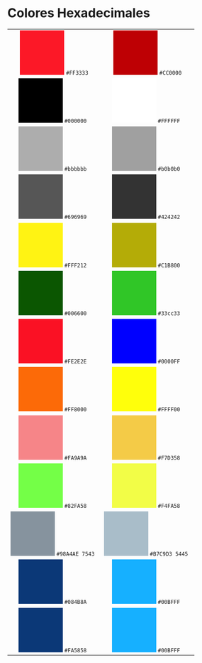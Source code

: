 # Colores Hexadecimales

| | |
|:-------------:|:-------------:|
| ![#FF3333](images/colors/FF3333.png) `#FF3333` | ![#cc0000](images/colors/CC0000.png) `#CC0000` |
| ![#000000](images/colors/000000.png) `#000000 ` | ![#FFFFFF](images/colors/FFFFFF.png) `#FFFFFF ` |
| ![#bbbbbb](images/colors/bbbbbb.png) `#bbbbbb ` | ![#b0b0b0](images/colors/b0b0b0.png) `#b0b0b0 ` |
| ![#696969](images/colors/696969.png) `#696969 ` | ![#424242](images/colors/424242.png) `#424242 ` |
| ![#FFF212](images/colors/FFF212.png) `#FFF212 ` | ![#C1B800](images/colors/C1B800.png) `#C1B800 ` |
| ![#006600](images/colors/006600.png) `#006600 ` | ![#33cc33](images/colors/33cc33.png) `#33cc33 ` |
| ![#FE2E2E](images/colors/FE2E2E.png) `#FE2E2E ` | ![#0000FF](images/colors/0000FF.png) `#0000FF ` |
| ![#FF8000](images/colors/FF8000.png) `#FF8000 ` | ![#FFFF00](images/colors/FFFF00.png) `#FFFF00 ` |
| ![#FA9A9A](images/colors/FA9A9A.png) `#FA9A9A ` | ![#F7D358](images/colors/F7D358.png) `#F7D358 ` |
| ![#82FA58](images/colors/82FA58.png) `#82FA58 ` | ![#F4FA58](images/colors/F4FA58.png) `#F4FA58 ` |
| ![#98A4AE](images/colors/98A4AE.png) `#98A4AE 7543 ` | ![#B7C9D3](images/colors/B7C9D3.png) `#B7C9D3 5445 ` |
| ![#084B8A](images/colors/084B8A.png) `#084B8A ` | ![#00BFFF](images/colors/00BFFF.png) `#00BFFF ` |
| ![#084B8A](images/colors/084B8A.png) `#FA5858 ` | ![#00BFFF](images/colors/00BFFF.png) `#00BFFF ` |
